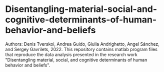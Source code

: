 # Disentangling-material-social-and-cognitive-determinants-of-human-behavior-and-beliefs

Authors: Denis Tverskoi, Andrea Guido, Giulia Andrighetto, Angel Sánchez, and Sergey Gavrilets, 2022. This repository contains matlab program files that reproduce the data analysis presented in the research work "Disentangling material, social, and cognitive determinants of human behavior and beliefs".
